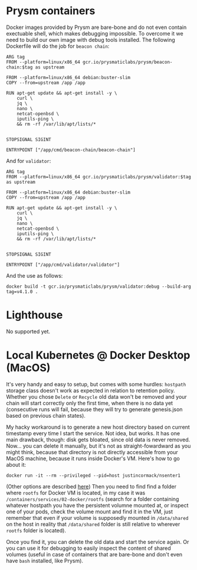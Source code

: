 # Prysm containers

Docker images provided by Prysm are bare-bone and do not even contain exectuable shell, which makes debugging impossible. To overcome it we need to build our own image with debug tools installed. The following Dockerfile will do the job for `beacon chain`:

```
ARG tag
FROM --platform=linux/x86_64 gcr.io/prysmaticlabs/prysm/beacon-chain:$tag as upstream

FROM --platform=linux/x86_64 debian:buster-slim
COPY --from=upstream /app /app

RUN apt-get update && apt-get install -y \
    curl \
    jq \
    nano \
    netcat-openbsd \
    iputils-ping \
    && rm -rf /var/lib/apt/lists/*


STOPSIGNAL SIGINT

ENTRYPOINT ["/app/cmd/beacon-chain/beacon-chain"]
```

And for `validator`:

```
ARG tag
FROM --platform=linux/x86_64 gcr.io/prysmaticlabs/prysm/validator:$tag as upstream

FROM --platform=linux/x86_64 debian:buster-slim
COPY --from=upstream /app /app

RUN apt-get update && apt-get install -y \
    curl \
    jq \
    nano \
    netcat-openbsd \
    iputils-ping \
    && rm -rf /var/lib/apt/lists/*


STOPSIGNAL SIGINT

ENTRYPOINT ["/app/cmd/validator/validator"]
```

And the use as follows:

```
docker build -t gcr.io/prysmaticlabs/prysm/validator:debug --build-arg tag=v4.1.0 .
```

# Lighthouse

No supported yet.

# Local Kubernetes @ Docker Desktop (MacOS)

It's very handy and easy to setup, but comes with some hurdles: `hostpath` storage class doesn't work as expected in relation to retention policy. Whether you chose `Delete` or `Recycle` old data won't be removed and your chain will start correctly only the first time, when there is no data yet (consecutive runs will fail, because they will try to generate genesis.json based on previous chain states).

My hacky workaround is to generate a new host directory based on current timestamp every time I start the service. Not idea, but works. It has one main drawback, though: disk gets bloated, since old data is never removed. Now... you can delete it manually, but it's not as straight-fowardward as you might think, because that directory is not directly accessible from your MacOS machine, because it runs inside Docker's VM. Here's how to go about it:

```
docker run -it --rm --privileged --pid=host justincormack/nsenter1
```

(Other options are described [here](https://gist.github.com/BretFisher/5e1a0c7bcca4c735e716abf62afad389))
Then you need to find find a folder where `rootfs` for Docker VM is located, in my case it was `/containers/services/02-docker/rootfs` (search for a folder containing whatever hostpath you have the persistent volumne mounted at, or inspect one of your pods, check the volume mount and find it in the VM, just remember that even if your volume is supposedly mounted in `/data/shared` on the host in reality that `/data/shared` folder is still relative to wherever `rootfs` folder is located).

Once you find it, you can delete the old data and start the service again. Or you can use it for debugging to easily inspect the content of shared volumes (useful in case of containers that are bare-bone and don't even have `bash` installed, like Prysm).
